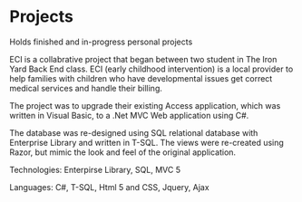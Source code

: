 # Projects
Holds finished and in-progress personal projects

ECI is a collabrative project that began between two student in The Iron Yard Back End class. ECI (early childhood intervention) is
a local provider to help families with children who have developmental issues get correct medical services and handle their billing.

The project was to upgrade their existing Access application, which was written in Visual Basic, to a .Net MVC Web application using C#.

The database was re-designed using SQL relational database with Enterprise Library and written in T-SQL.
The views were re-created using Razor, but mimic the look and feel of the original application.

Technologies:
  Enterpirse Library,
  SQL,
  MVC 5
  
Languages:
  C#,
  T-SQL,
  Html 5 and CSS,
  Jquery,
  Ajax
